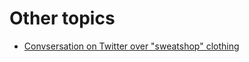 # Other topics

- [Convsersation on Twitter over "sweatshop" clothing](https://twitter.com/mushfiq_econ/status/1383559361134358532)
